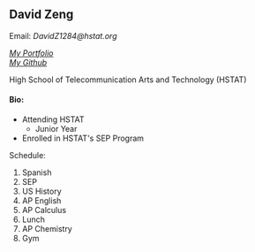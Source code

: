 ## **David Zeng**

Email: _DavidZ1284@hstat.org_

[_My Portfolio_](davidz1284.github.io)  
[_My Github_](github.com/davidz1284)

High School of Telecommunication Arts and Technology (HSTAT)

#### Bio: 
* Attending HSTAT
    * Junior Year
* Enrolled in HSTAT's SEP Program

Schedule:
1. Spanish
2. SEP
3. US History
4. AP English
5. AP Calculus
6. Lunch
7. AP Chemistry
8. Gym